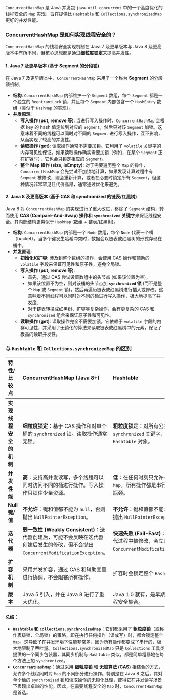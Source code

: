 
`ConcurrentHashMap` 是 Java 并发包 `java.util.concurrent` 中的一个高度优化的线程安全的 `Map` 实现，旨在提供比 `Hashtable` 和 `Collections.synchronizedMap` 更好的并发性能。

### ConcurrentHashMap 是如何实现线程安全的？

`ConcurrentHashMap` 的线程安全实现机制在 Java 7 及更早版本与 Java 8 及更高版本中有所不同，但核心思想都是通过**细粒度锁定**来提高并发性。

#### 1. Java 7 及更早版本 (基于 Segment 的分段锁)

在 Java 7 及更早版本中，`ConcurrentHashMap` 采用了一个称为 **Segment** 的分段锁机制。
*   **结构**: `ConcurrentHashMap` 内部维护一个 `Segment` 数组，每个 `Segment` 都是一个独立的 `ReentrantLock` 锁，并且每个 `Segment` 内部包含一个 `HashEntry` 数组（类似于 `HashMap` 的实现）。
*   **并发原理**:
    *   **写入操作 (put, remove 等)**: 当进行写入操作时，`ConcurrentHashMap` 会根据 key 的 hash 值定位到对应的 `Segment`，然后只对该 `Segment` 加锁。这意味着不同的线程可以同时对不同的 `Segment` 进行写入操作，互不影响，从而实现了较高的并发性。
    *   **读取操作 (get)**: 读取操作通常不需要加锁。它利用了 `volatile` 关键字的内存可见性保证。如果读取操作确实需要加锁（例如，在某个 `Segment` 正在扩容时），它也会只锁定相应的 `Segment`。
    *   **整个 Map 操作 (size, isEmpty)**: 对于需要遍历整个 `Map` 的操作，`ConcurrentHashMap` 会先尝试不加锁地计算，如果发现计算过程中有 `Segment` 被修改，则会重新计算，或者在必要时锁定所有 `Segment`，但这种情况非常罕见且代价高昂，通常通过优化来避免。

#### 2. Java 8 及更高版本 (基于 CAS 和 synchronized 的链表/红黑树)

Java 8 对 `ConcurrentHashMap` 的实现进行了重大改进，移除了 `Segment` 结构，转而使用 **CAS (Compare-And-Swap) 操作和 `synchronized` 关键字**来保证线程安全。其内部结构更类似于 `HashMap` (数组 + 链表/红黑树)。
*   **结构**: `ConcurrentHashMap` 内部是一个 `Node` 数组，每个 `Node` 代表一个桶（bucket）。当多个键发生哈希冲突时，数据会以链表或红黑树的形式存储在桶中。
*   **并发原理**:
    *   **初始化和扩容**: 涉及到整个数组的操作，会使用 CAS 操作和辅助的 `volatile` 字段来保证可见性和原子性，避免全局锁。
    *   **写入操作 (put, remove 等)**:
        *   首先，通过 CAS 尝试设置数组中的头节点 (如果该位置为空)。
        *   如果该位置不为空，则对该桶的头节点加 **`synchronized` 锁** (而不是整个 `Map` 或 `Segment` 锁)，然后再遍历链表或红黑树进行插入或修改。这意味着不同线程可以同时对不同的桶进行写入操作，极大地提高了并发度。
        *   对于链表转换成红黑树、扩容等复杂操作，会有更复杂的 CAS 和 `synchronized` 组合来保证原子性和可见性。
    *   **读取操作 (get)**: 读取操作完全不需要加锁。它依赖于 `volatile` 字段的内存可见性，并采用了无锁化的算法来读取链表或红黑树中的元素，保证了极高的读取并发性。

### 与 `Hashtable` 和 `Collections.synchronizedMap` 的区别

| 特性/比较点         | ConcurrentHashMap (Java 8+)                                  | Hashtable                                                    | Collections.synchronizedMap(new HashMap())                   |
| :------------------ | :----------------------------------------------------------- | :----------------------------------------------------------- | :----------------------------------------------------------- |
| **实现线程安全的机制** | **细粒度锁定**：基于 CAS 操作和对单个桶的 `synchronized` 锁。读取操作通常无锁。 | **粗粒度锁定**：对所有公共方法使用 `synchronized` 关键字，锁住整个 `Hashtable` 对象。 | **粗粒度锁定**：使用一个内部 `mutex` 对象锁住对底层 `Map` 的所有操作。 |
| **并发性能**        | **高**：支持高并发读写，多个线程可以同时访问不同的桶进行操作。写入操作只锁住少量资源。 | **低**：在任何时刻只允许一个线程访问 `Map`，所有操作都是串行的，导致性能瓶颈。 | **低**：与 `Hashtable` 类似，任何时刻只允许一个线程访问底层 `Map`。 |
| **Null 键/值**      | **不允许**：键和值都不能为 `null`，否则抛出 `NullPointerException`。 | **不允许**：键和值都不能为 `null`，否则抛出 `NullPointerException`。 | **允许**：如果底层是 `HashMap`，则允许 `null` 键和 `null` 值。 |
| **迭代器**          | **弱一致性 (Weakly Consistent)**：迭代器创建后，可能不会反映在迭代器创建后发生的修改，但不会抛出 `ConcurrentModificationException`。 | **快速失败 (Fail-Fast)**：如果 `Map` 在迭代过程中被修改，会立即抛出 `ConcurrentModificationException`。 | **快速失败 (Fail-Fast)**：如果 `Map` 在迭代过程中被修改，会立即抛出 `ConcurrentModificationException`。 |
| **扩容机制**        | 采用并发扩容，通过 CAS 和辅助变量进行协调，不会阻塞所有操作。 | 扩容时会锁定整个 `Hashtable`。                            | 扩容时会锁定整个底层 `Map`。                                |
| **版本**            | Java 5 引入，并在 Java 8 进行了重大优化。                    | Java 1.0 就有，是早期版本提供的线程安全集合。                  | Java 1.2 引入。                                            |

#### 总结：

*   **`Hashtable` 和 `Collections.synchronizedMap`**：它们都采用了 **粗粒度锁**（或称作表级锁、全局锁）的策略，即在执行任何操作（读或写）时，都会锁定整个 `Map`。这导致了在并发环境下性能非常差，因为所有操作都变成了串行的，极大地限制了吞吐量。`Collections.synchronizedMap` 只是 `Collections` 工具类提供的一个同步包装器，其同步机制与 `Hashtable` 类似，都是简单粗暴地在每个方法上加 `synchronized`。
*   **`ConcurrentHashMap`**：通过采用 **细粒度锁** 和 **无锁算法 (CAS)** 相结合的方式，允许多个线程同时对 `Map` 的不同部分进行操作。特别是在 Java 8 之后，其对单个桶的 `synchronized` 锁和读取操作的无锁化处理，使得它在并发读写场景下表现出卓越的性能。因此，在需要线程安全的 `Map` 时，`ConcurrentHashMap` 是首选。